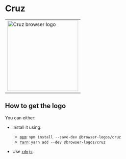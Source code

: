 Cruz
====

<!-- markdownlint-disable line-length no-inline-html -->
<table>
    <tr height=240>
        <td>
            <a href="https://github.com/alrra/browser-logos/tree/a94987f29719142668cdf960b3f624ce1a3c6aa8/src/archive/cruz">
                <img width=230 src="https://raw.githubusercontent.com/alrra/browser-logos/a94987f29719142668cdf960b3f624ce1a3c6aa8/src/archive/cruz/cruz_512x512.png" alt="Cruz browser logo">
            </a>
        </td>
    </tr>
</table>
<!-- markdownlint-enable line-length no-inline-html -->

How to get the logo
-------------------

You can either:

* Install it using:

  * [`npm`][npm]: `npm install --save-dev @browser-logos/cruz`
  * [`Yarn`][yarn]: `yarn add --dev @browser-logos/cruz`

* Use [`cdnjs`][cdnjs].

<!-- Link labels: -->

[cdnjs]: https://cdnjs.com/libraries/browser-logos
[npm]: https://www.npmjs.com/
[yarn]: https://yarnpkg.com/
